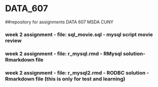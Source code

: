 # DATA_607
##repository for assignments DATA 607 MSDA CUNY
### week 2 assignment - file: sql_movie.sql - mysql script movie review
### week 2 assignment - file: r_mysql.rmd - RMysql solution- Rmarkdown file
### week 2 assignment - file: r_mysql2.rmd - RODBC solution - Rmarkdown file (this is only for test and learning)
